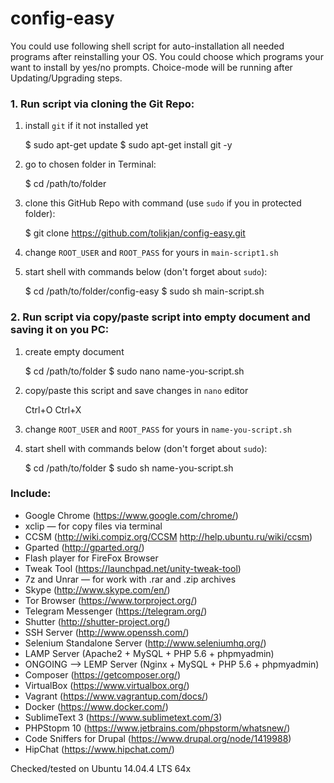 # config-easy

You could use following shell script for auto-installation all needed 
programs after reinstalling your OS.
You could choose which programs your want to install by yes/no prompts.
Choice-mode will be running after Updating/Upgrading steps.

### 1. Run script via cloning the Git Repo:
1) install `git` if it not installed yet

    $ sudo apt-get update
    $ sudo apt-get install git -y

2) go to chosen folder in Terminal:

    $ cd /path/to/folder
    
3) clone this GitHub Repo with command (use `sudo` if you in protected folder):

    $ git clone https://github.com/tolikjan/config-easy.git

4) change `ROOT_USER` and `ROOT_PASS` for yours in `main-script1.sh`

5) start shell with commands below (don't forget about `sudo`):

    $ cd /path/to/folder/config-easy
    $ sudo sh main-script.sh

### 2. Run script via copy/paste script into empty document and saving it on you PC:

1) create empty document

    $ cd /path/to/folder
    $ sudo nano name-you-script.sh

2) copy/paste this script and save changes in `nano` editor

    Ctrl+O
    Ctrl+X

3) change `ROOT_USER` and `ROOT_PASS` for yours in `name-you-script.sh`

4) start shell with commands below (don't forget about `sudo`):

    $ cd /path/to/folder
    $ sudo sh name-you-script.sh

### Include:
- Google Chrome (https://www.google.com/chrome/)
- xclip — for copy files via terminal
- CCSM (http://wiki.compiz.org/CCSM http://help.ubuntu.ru/wiki/ccsm)
- Gparted (http://gparted.org/)
- Flash player for FireFox Browser
- Tweak Tool (https://launchpad.net/unity-tweak-tool)
- 7z and Unrar — for work with .rar and .zip archives
- Skype (http://www.skype.com/en/)
- Tor Browser (https://www.torproject.org/)
- Telegram Messenger (https://telegram.org/)
- Shutter (http://shutter-project.org/)
- SSH Server (http://www.openssh.com/)
- Selenium Standalone Server (http://www.seleniumhq.org/)
- LAMP Server (Apache2 + MySQL + PHP 5.6 + phpmyadmin)
- ONGOING —> LEMP Server (Nginx + MySQL + PHP 5.6 + phpmyadmin)
- Composer (https://getcomposer.org/)
- VirtualBox (https://www.virtualbox.org/)
- Vagrant (https://www.vagrantup.com/docs/)
- Docker (https://www.docker.com/)
- SublimeText 3 (https://www.sublimetext.com/3)
- PHPStopm 10 (https://www.jetbrains.com/phpstorm/whatsnew/)
- Code Sniffers for Drupal (https://www.drupal.org/node/1419988)
- HipChat (https://www.hipchat.com/)

Checked/tested on Ubuntu 14.04.4 LTS 64x
